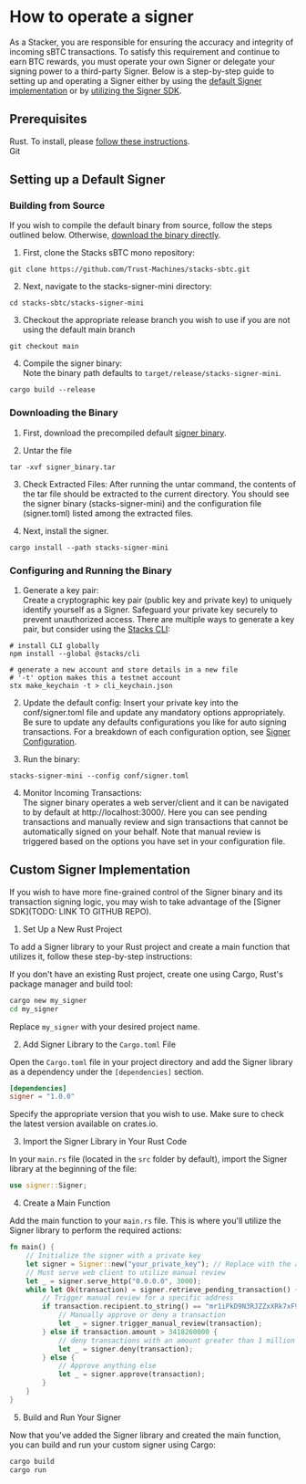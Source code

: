 # How to operate a signer
As a Stacker, you are responsible for ensuring the accuracy and integrity of incoming sBTC transactions. To satisfy this requirement and continue to earn BTC rewards, you must operate your own Signer or delegate your signing power to a third-party Signer. Below is a step-by-step guide to setting up and operating a Signer either by using the [default Signer implementation](#setting-up-a-default-signer) or by [utilizing the Signer SDK](#custom-signer-implementation).

## Prerequisites
Rust. To install, please [follow these instructions](https://www.rust-lang.org/tools/install).  
Git

## Setting up a Default Signer

### Building from Source
If you wish to compile the default binary from source, follow the steps outlined below. Otherwise, [download the binary directly](#downloading-the-binary).  

1. First, clone the Stacks sBTC mono repository:  
```console
git clone https://github.com/Trust-Machines/stacks-sbtc.git
```
2. Next, navigate to the stacks-signer-mini directory:  
```console
cd stacks-sbtc/stacks-signer-mini
```
3. Checkout the appropriate release branch you wish to use if you are not using the default main branch
```console
git checkout main
```
4. Compile the signer binary:  
Note the binary path defaults to `target/release/stacks-signer-mini`.
```console
cargo build --release
```

### Downloading the Binary
1. First, download the precompiled default [signer binary](LINK).

2. Untar the file
```console
tar -xvf signer_binary.tar
```
3.  Check Extracted Files:
After running the untar command, the contents of the tar file should be extracted to the current directory. You should see the signer binary (stacks-signer-mini) and the configuration file (signer.toml) listed among the extracted files.

2. Next, install the signer.
```console
cargo install --path stacks-signer-mini
```

### Configuring and Running the Binary

1. Generate a key pair:  
Create a cryptographic key pair (public key and private key) to uniquely identify yourself as a Signer.
Safeguard your private key securely to prevent unauthorized access. There are multiple ways to generate a key pair, but consider using the [Stacks CLI](https://docs.hiro.so/get-started/command-line-interface):

```console
# install CLI globally
npm install --global @stacks/cli

# generate a new account and store details in a new file
# '-t' option makes this a testnet account
stx make_keychain -t > cli_keychain.json
```

2. Update the default config:
Insert your private key into the conf/signer.toml file and update any mandatory options appropriately. Be sure to update any defaults configurations you like for auto signing transactions. For a breakdown of each configuration option, see [Signer Configuration](./how-to-signer-config.md).

3. Run the binary:  
```console
stacks-signer-mini --config conf/signer.toml
```
4. Monitor Incoming Transactions:  
The signer binary operates a web server/client and it can be navigated to by default at http://localhost:3000/. 
Here you can see pending transactions and manually review and sign transactions that cannot be automatically signed on your behalf. Note that manual review is triggered based on the options you have set in your configuration file.

## Custom Signer Implementation

If you wish to have more fine-grained control of the Signer binary and its transaction signing logic, you may wish to take advantage of the [Signer SDK](TODO: LINK TO GITHUB REPO).

1. Set Up a New Rust Project  

To add a Signer library to your Rust project and create a main function that utilizes it, follow these step-by-step instructions:

If you don't have an existing Rust project, create one using Cargo, Rust's package manager and build tool:

```bash
cargo new my_signer
cd my_signer
```

Replace `my_signer` with your desired project name.

2. Add Signer Library to the `Cargo.toml` File  

Open the `Cargo.toml` file in your project directory and add the Signer library as a dependency under the `[dependencies]` section. 

```toml
[dependencies]
signer = "1.0.0"
```

Specify the appropriate version that you wish to use. Make sure to check the latest version available on crates.io.

3. Import the Signer Library in Your Rust Code  

In your `main.rs` file (located in the `src` folder by default), import the Signer library at the beginning of the file:

```rust
use signer::Signer;
```

4. Create a Main Function

Add the main function to your `main.rs` file. This is where you'll utilize the Signer library to perform the required actions:

```rust
fn main() {
    // Initialize the signer with a private key
    let signer = Signer::new("your_private_key"); // Replace with the actual private key
    // Must serve web client to utilize manual review
    let _ = signer.serve_http("0.0.0.0", 3000);
    while let Ok(transaction) = signer.retrieve_pending_transaction() {
        // Trigger manual review for a specific address
        if transaction.recipient.to_string() == "mr1iPkD9N3RJZZxXRk7xF9d36gffa6exNC" {
            // Manually approve or deny a transaction
            let _ = signer.trigger_manual_review(transaction);
        } else if transaction.amount > 3418260000 {
            // deny transactions with an amount greater than 1 million USD
            let _ = signer.deny(transaction);
        } else {
            // Approve anything else
            let _ = signer.approve(transaction);
        }
    }
}
```

5. Build and Run Your Signer  

Now that you've added the Signer library and created the main function, you can build and run your custom signer using Cargo:

```bash
cargo build
cargo run
```
